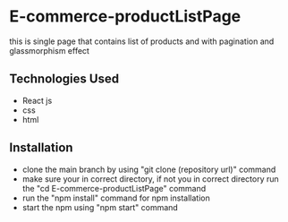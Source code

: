 
# E-commerce-productListPage
this is single page that contains list of products and with pagination and glassmorphism effect

## Technologies Used
- React js
- css
- html
## Installation
- clone the main branch by using "git clone (repository url)" command 
- make sure your in correct directory, if not you in correct directory run the "cd E-commerce-productListPage" command
- run the "npm install" command for npm installation
- start the npm using "npm start" command  


